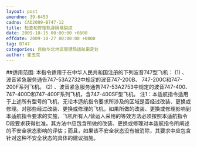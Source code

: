 ```yaml
---
layout: post
amendno: 39-6453
cadno: CAD2009-B747-12
title: 检查和修理机身隔框裂纹
date: 2009-10-15 00:00:00 +0800
effdate: 2009-10-27 00:00:00 +0800
tag: B747
categories: 民航华北地区管理局适航审定处
author: 崔玉亮
---
```


##适用范围:
本指令适用于在中华人民共和国注册的下列波音747型飞机：
(1)
、波音紧急服务通告747-53A2732中规定的波音747-200B、 747-200C和747-200F系列飞机。
(2)
、波音紧急服务通告747-53A2753中规定的波音747-400、 747-400D和747-400F系列飞机，含747-400SF型飞机。
注1：本适航指令适用于上述所有型号的飞机，无论本适航指令要求所涉及的区域是否经过改装、更换或修理。对那些经过改装、更换或修理的飞机，如果所做的改装、更换或修理影响到本适航指令要求的实施，飞机所有人/营运人采用的等效方法必须按照本适航指令D段要求获得批准。其方法中应包含所做的改装、更换或修理对本适航指令所阐述的不安全状态影响的评估；而且，如果该不安全状态没有被消除，其要求中应包含针对这种不安全状态的具体的建议措施。


